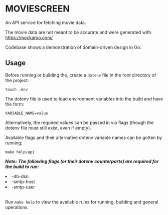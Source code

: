 # MOVIESCREEN

An API service for fetching movie data.

The movie data are not meant to be accurate and were generated with https://mockaroo.com/

Codebase shows a demonstration of domain-driven design in Go.

## Usage

Before running or building the, create a `dotenv` file in the root directory of the project:

```shell
touch .env
```

The dotenv file is used to load environment variables into the build and have the form:

```shell
VARIABLE_NAME=value
```

Alternatively, the required values can be passed in via flags (though the dotenv file must still exist, even if empty).

Available flags and their alternative dotenv variable names can be gotten by running:

```shell
make help/api
```

***Note:***
***The following flags (or their dotenv counterparts) are required for the build to run:***
<li> -db-dsn </li>
<li> -smtp-host </li>
<li> -smtp-user </li>

<br>

Run `make help` to view the available rules for running, building and general operations.
